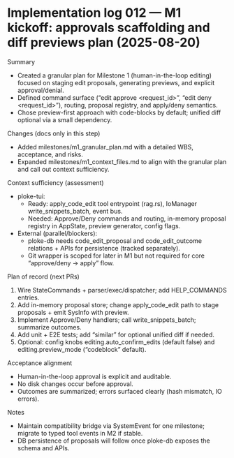 # Implementation log 012 — M1 kickoff: approvals scaffolding and diff previews plan (2025-08-20)

Summary
- Created a granular plan for Milestone 1 (human-in-the-loop editing) focused on staging edit proposals, generating previews, and explicit approval/denial.
- Defined command surface (“edit approve <request_id>”, “edit deny <request_id>”), routing, proposal registry, and apply/deny semantics.
- Chose preview-first approach with code-blocks by default; unified diff optional via a small dependency.

Changes (docs only in this step)
- Added milestones/m1_granular_plan.md with a detailed WBS, acceptance, and risks.
- Expanded milestones/m1_context_files.md to align with the granular plan and call out context sufficiency.

Context sufficiency (assessment)
- ploke-tui:
  - Ready: apply_code_edit tool entrypoint (rag.rs), IoManager write_snippets_batch, event bus.
  - Needed: Approve/Deny commands and routing, in-memory proposal registry in AppState, preview generator, config flags.
- External (parallel/blockers):
  - ploke-db needs code_edit_proposal and code_edit_outcome relations + APIs for persistence (tracked separately).
  - Git wrapper is scoped for later in M1 but not required for core “approve/deny → apply” flow.

Plan of record (next PRs)
1) Wire StateCommands + parser/exec/dispatcher; add HELP_COMMANDS entries.
2) Add in-memory proposal store; change apply_code_edit path to stage proposals + emit SysInfo with preview.
3) Implement Approve/Deny handlers; call write_snippets_batch; summarize outcomes.
4) Add unit + E2E tests; add “similar” for optional unified diff if needed.
5) Optional: config knobs editing.auto_confirm_edits (default false) and editing.preview_mode (“codeblock” default).

Acceptance alignment
- Human-in-the-loop approval is explicit and auditable.
- No disk changes occur before approval.
- Outcomes are summarized; errors surfaced clearly (hash mismatch, IO errors).

Notes
- Maintain compatibility bridge via SystemEvent for one milestone; migrate to typed tool events in M2 if stable.
- DB persistence of proposals will follow once ploke-db exposes the schema and APIs.
